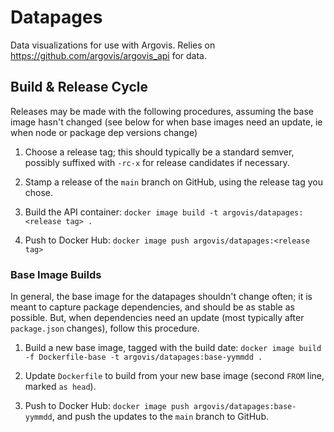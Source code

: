 # Datapages

Data visualizations for use with Argovis. Relies on https://github.com/argovis/argovis_api for data.

## Build & Release Cycle

Releases may be made with the following procedures, assuming the base image hasn't changed (see below for when base images need an update, ie when node or package dep versions change)

1. Choose a release tag; this should typically be a standard semver, possibly suffixed with `-rc-x` for release candidates if necessary.

2. Stamp a release of the `main` branch on GitHub, using the release tag you chose.

3. Build the API container: `docker image build -t argovis/datapages:<release tag> .`

4. Push to Docker Hub: `docker image push argovis/datapages:<release tag>`

### Base Image Builds

In general, the base image for the datapages shouldn't change often; it is meant to capture package dependencies, and should be as stable as possible. But, when dependencies need an update (most typically after `package.json` changes), follow this procedure.

1. Build a new base image, tagged with the build date:  `docker image build -f Dockerfile-base -t argovis/datapages:base-yymmdd .`

2. Update `Dockerfile` to build from your new base image (second `FROM` line, marked `as head`).

2. Push to Docker Hub: `docker image push argovis/datapages:base-yymmdd`, and push the updates to the `main` branch to GitHub.